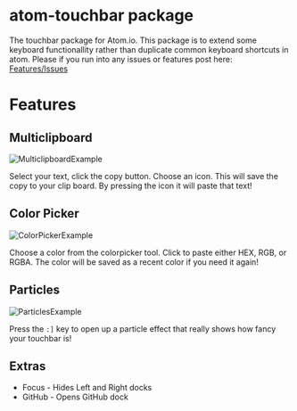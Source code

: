 # atom-touchbar package

The touchbar package for Atom.io. This package is to extend some keyboard functionallity rather than duplicate common keyboard shortcuts in atom. Please if you run into any issues or features post here: [Features/Issues](https://github.com/sean-codes/atoms-touchbar/issues)

# Features

## Multiclipboard

![MulticlipboardExample](https://github.com/sean-codes/atom-touchbar/raw/master/example_clipboard.gif)

Select your text, click the copy button. Choose an icon. This will save the copy to your clip board. By pressing the icon it will paste that text!

## Color Picker

![ColorPickerExample](https://github.com/sean-codes/atom-touchbar/blob/master/example_paint.gif?raw=true)

Choose a color from the colorpicker tool. Click to paste either HEX, RGB, or RGBA. The color will be saved as a recent color if you need it again!

## Particles

![ParticlesExample](https://github.com/sean-codes/atom-touchbar/blob/master/example_particles.gif?raw=true)

Press the `:]` key to open up a particle effect that really shows how fancy your touchbar is! 

## Extras
   * Focus - Hides Left and Right docks
   * GitHub - Opens GitHub dock
